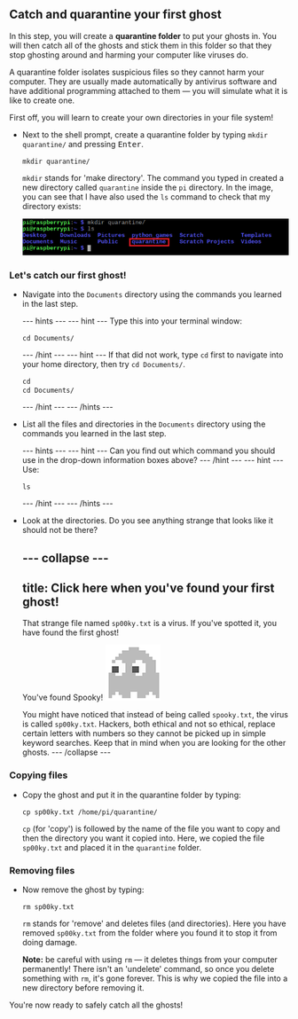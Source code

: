 ## Catch and quarantine your first ghost

In this step, you will create a **quarantine folder** to put your ghosts in. You will then catch all of the ghosts and stick them in this folder so that they stop ghosting around and harming your computer like viruses do.

A quarantine folder isolates suspicious files so they cannot harm your computer. They are usually made automatically by antivirus software and have additional programming attached to them — you will simulate what it is like to create one.

First off, you will learn to create your own directories in your file system!

+ Next to the shell prompt, create a quarantine folder by typing `mkdir quarantine/` and pressing <kbd>Enter</kbd>.
  ```
  mkdir quarantine/
  ```

  `mkdir` stands for 'make directory'. The command you typed in created a new directory called `quarantine` inside the `pi` directory. In the image, you can see that I have also used the `ls` command to check that my directory exists:

  ![MKDIR Command](images/mkdircommand.png)


### Let's catch our first ghost!

+ Navigate into the `Documents` directory using the commands you learned in the last step.

  --- hints ---
  --- hint ---
  Type this into your terminal window:
  ```
  cd Documents/
  ```
  --- /hint ---
  --- hint ---
  If that did not work, type `cd` first to navigate into your home directory, then try `cd Documents/`.
  ```
  cd
  cd Documents/
  ```
  --- /hint ---
  --- /hints ---

+ List all the files and directories in the `Documents` directory using the commands you learned in the last step.

  --- hints ---
  --- hint ---
  Can you find out which command you should use in the drop-down information boxes above?
  --- /hint ---
  --- hint ---
  Use:
  ```
  ls
  ```
  --- /hint ---
  --- /hints ---

+ Look at the directories. Do you see anything strange that looks like it should not be there?

  --- collapse ---
  ---
  title: Click here when you've found your first ghost!
  ---
  That strange file named `sp00ky.txt` is a virus. If you've spotted it, you have found the first ghost!

  You've found Spooky!
  ![Spooky Ghost](images/ghostspooky.png)

  You might have noticed that instead of being called `spooky.txt`, the virus is called `sp00ky.txt`. Hackers, both ethical and not so ethical, replace certain letters with numbers so they cannot be picked up in simple keyword searches. Keep that in mind when you are looking for the other ghosts.
  --- /collapse ---


### Copying files

+ Copy the ghost and put it in the quarantine folder by typing:
  ```
  cp sp00ky.txt /home/pi/quarantine/
  ```
  `cp` (for 'copy') is followed by the name of the file you want to copy and then the directory you want it copied into. Here, we copied the file `sp00ky.txt` and placed it in the `quarantine` folder.


### Removing files

+ Now remove the ghost by typing:
  ```
  rm sp00ky.txt
  ```
  `rm` stands for 'remove' and deletes files (and directories). Here you have removed `sp00ky.txt` from the folder where you found it to stop it from doing damage.

  **Note:** be careful with using `rm` — it deletes things from your computer permanently! There isn't an 'undelete' command, so once you delete something with `rm`, it's gone forever. This is why we copied the file into a new directory before removing it.

You're now ready to safely catch all the ghosts!
